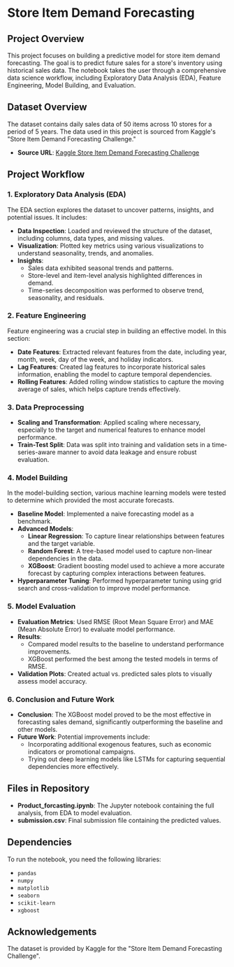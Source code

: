 # Store Item Demand Forecasting

## Project Overview

This project focuses on building a predictive model for store item demand forecasting. The goal is to predict future sales for a store's inventory using historical sales data. The notebook takes the user through a comprehensive data science workflow, including Exploratory Data Analysis (EDA), Feature Engineering, Model Building, and Evaluation.

## Dataset Overview

The dataset contains daily sales data of 50 items across 10 stores for a period of 5 years. The data used in this project is sourced from Kaggle's "Store Item Demand Forecasting Challenge."

- **Source URL**: [Kaggle Store Item Demand Forecasting Challenge](https://www.kaggle.com/competitions/demand-forecasting-kernels-only/overview)

## Project Workflow

### 1. Exploratory Data Analysis (EDA)

The EDA section explores the dataset to uncover patterns, insights, and potential issues. It includes:

- **Data Inspection**: Loaded and reviewed the structure of the dataset, including columns, data types, and missing values.
- **Visualization**: Plotted key metrics using various visualizations to understand seasonality, trends, and anomalies.
- **Insights**:
  - Sales data exhibited seasonal trends and patterns.
  - Store-level and item-level analysis highlighted differences in demand.
  - Time-series decomposition was performed to observe trend, seasonality, and residuals.

### 2. Feature Engineering

Feature engineering was a crucial step in building an effective model. In this section:

- **Date Features**: Extracted relevant features from the date, including year, month, week, day of the week, and holiday indicators.
- **Lag Features**: Created lag features to incorporate historical sales information, enabling the model to capture temporal dependencies.
- **Rolling Features**: Added rolling window statistics to capture the moving average of sales, which helps capture trends effectively.

### 3. Data Preprocessing

- **Scaling and Transformation**: Applied scaling where necessary, especially to the target and numerical features to enhance model performance.
- **Train-Test Split**: Data was split into training and validation sets in a time-series-aware manner to avoid data leakage and ensure robust evaluation.

### 4. Model Building

In the model-building section, various machine learning models were tested to determine which provided the most accurate forecasts.

- **Baseline Model**: Implemented a naive forecasting model as a benchmark.
- **Advanced Models**:
  - **Linear Regression**: To capture linear relationships between features and the target variable.
  - **Random Forest**: A tree-based model used to capture non-linear dependencies in the data.
  - **XGBoost**: Gradient boosting model used to achieve a more accurate forecast by capturing complex interactions between features.
- **Hyperparameter Tuning**: Performed hyperparameter tuning using grid search and cross-validation to improve model performance.

### 5. Model Evaluation

- **Evaluation Metrics**: Used RMSE (Root Mean Square Error) and MAE (Mean Absolute Error) to evaluate model performance.
- **Results**:
  - Compared model results to the baseline to understand performance improvements.
  - XGBoost performed the best among the tested models in terms of RMSE.
- **Validation Plots**: Created actual vs. predicted sales plots to visually assess model accuracy.

### 6. Conclusion and Future Work

- **Conclusion**: The XGBoost model proved to be the most effective in forecasting sales demand, significantly outperforming the baseline and other models.
- **Future Work**: Potential improvements include:
  - Incorporating additional exogenous features, such as economic indicators or promotional campaigns.
  - Trying out deep learning models like LSTMs for capturing sequential dependencies more effectively.

## Files in Repository

- **Product_forcasting.ipynb**: The Jupyter notebook containing the full analysis, from EDA to model evaluation.
- **submission.csv**: Final submission file containing the predicted values.

## Dependencies

To run the notebook, you need the following libraries:

- `pandas`
- `numpy`
- `matplotlib`
- `seaborn`
- `scikit-learn`
- `xgboost`

## Acknowledgements

The dataset is provided by Kaggle for the "Store Item Demand Forecasting Challenge".
